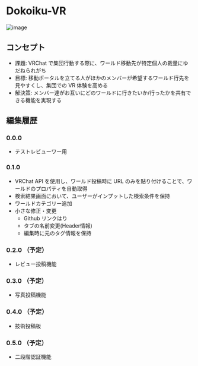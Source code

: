 # Dokoiku-VR
![image](https://github.com/bardblue0821/test-project2/assets/144688827/ca0a4863-1dce-43ea-94de-d0313aa767fc)

## コンセプト
- 課題: VRChat で集団行動する際に、ワールド移動先が特定個人の裁量にゆだねられがち 
- 目標: 移動ポータルを立てる人がほかのメンバーが希望するワールド行先を見やすくし、集団での VR 体験を高める
- 解決策: メンバー達がお互いにどのワールドに行きたいか/行ったかを共有できる機能を実現する

## 編集履歴
### 0.0.0
- テストレビューワー用
### 0.1.0
- VRChat API を使用し、ワールド投稿時に URL のみを貼り付けることで、ワールドのプロパティを自動取得
- 検索結果画面において、ユーザーがインプットした検索条件を保持
- ワールドカテゴリー追加
- 小さな修正・変更
    - Github リンクはり
    - タブの名前変更(Header情報)
    - 編集時に元のタグ情報を保持
### 0.2.0 （予定）
- レビュー投稿機能
### 0.3.0 （予定）
- 写真投稿機能
### 0.4.0 （予定）
- 技術投稿板
### 0.5.0 （予定）
- 二段階認証機能
